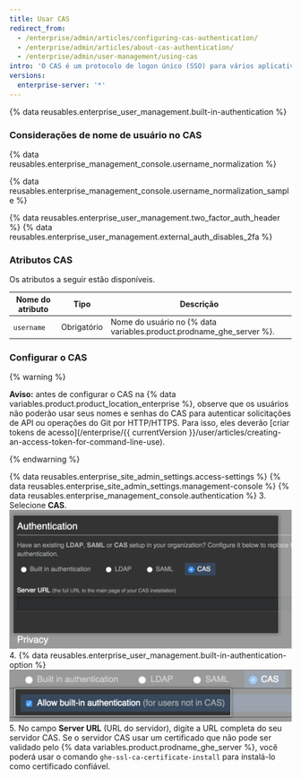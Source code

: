 ```yaml
---
title: Usar CAS
redirect_from:
  - /enterprise/admin/articles/configuring-cas-authentication/
  - /enterprise/admin/articles/about-cas-authentication/
  - /enterprise/admin/user-management/using-cas
intro: 'O CAS é um protocolo de logon único (SSO) para vários aplicativos da web. Uma conta de usuário CAS não consome uma {% if currentVersion ver_gt "enterprise-server@2.16" %}licença de{% else %}usuário{% endif %} até o usuário fazer login.'
versions:
  enterprise-server: '*'
---
```


{% data reusables.enterprise_user_management.built-in-authentication %}

### Considerações de nome de usuário no CAS

{% data reusables.enterprise_management_console.username_normalization %}

{% data reusables.enterprise_management_console.username_normalization_sample %}

{% data reusables.enterprise_user_management.two_factor_auth_header %}
{% data reusables.enterprise_user_management.external_auth_disables_2fa %}

### Atributos CAS

Os atributos a seguir estão disponíveis.

| Nome do atributo | Tipo        | Descrição                                                                   |
| ---------------- | ----------- | --------------------------------------------------------------------------- |
| `username`       | Obrigatório | Nome do usuário no {% data variables.product.prodname_ghe_server %}. |

### Configurar o CAS
{% warning %}

**Aviso:** antes de configurar o CAS na {% data variables.product.product_location_enterprise %}, observe que os usuários não poderão usar seus nomes e senhas do CAS para autenticar solicitações de API ou operações do Git por HTTP/HTTPS. Para isso, eles deverão [criar tokens de acesso](/enterprise/{{ currentVersion }}/user/articles/creating-an-access-token-for-command-line-use).

{% endwarning %}

{% data reusables.enterprise_site_admin_settings.access-settings %}
{% data reusables.enterprise_site_admin_settings.management-console %}
{% data reusables.enterprise_management_console.authentication %}
3. Selecione **CAS**. ![Selecionar CAS](/assets/images/enterprise/management-console/cas-select.png)
4. {% data reusables.enterprise_user_management.built-in-authentication-option %} ![Selecionar caixa de autenticação integrada CAS](/assets/images/enterprise/management-console/cas-built-in-authentication.png)
5. No campo **Server URL** (URL do servidor), digite a URL completa do seu servidor CAS. Se o servidor CAS usar um certificado que não pode ser validado pelo {% data variables.product.prodname_ghe_server %}, você poderá usar o comando `ghe-ssl-ca-certificate-install` para instalá-lo como certificado confiável.
